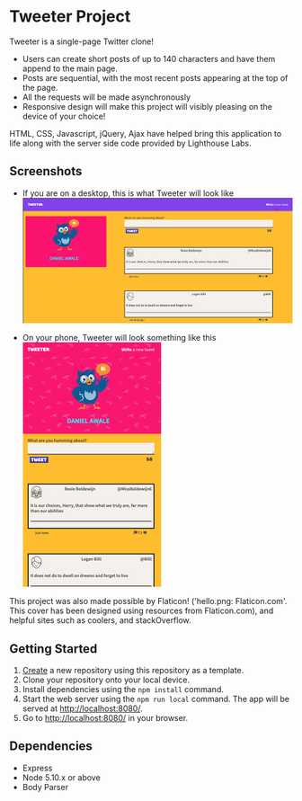 # Tweeter Project

Tweeter is a single-page Twitter clone!

- Users can create short posts of up to 140 characters and have them append to the main page.
- Posts are sequential, with the most recent posts appearing at the top of the page.
- All the requests will be made asynchronously
- Responsive design will make this project will visibly pleasing on the device of your choice!

HTML, CSS, Javascript, jQuery, Ajax have helped bring this application to life along with the server side code provided by Lighthouse Labs.

## Screenshots

- If you are on a desktop, this is what Tweeter will look like
  ![alt text](https://github.com/danielAwale/tweeterapp/blob/master/docs/rsz_tweeter_page_on_a_desktop.png?raw=true)

- On your phone, Tweeter will look something like this
  ![alt text](https://github.com/danielAwale/tweeterapp/blob/master/docs/rsz_tweeter_phone_size.png?raw=true)

This project was also made possible by Flaticon! ('hello.png: Flaticon.com'. This cover has been designed using resources from Flaticon.com), and helpful sites such as coolers, and stackOverflow.

## Getting Started

1. [Create](https://docs.github.com/en/repositories/creating-and-managing-repositories/creating-a-repository-from-a-template) a new repository using this repository as a template.
2. Clone your repository onto your local device.
3. Install dependencies using the `npm install` command.
4. Start the web server using the `npm run local` command. The app will be served at <http://localhost:8080/>.
5. Go to <http://localhost:8080/> in your browser.

## Dependencies

- Express
- Node 5.10.x or above
- Body Parser

